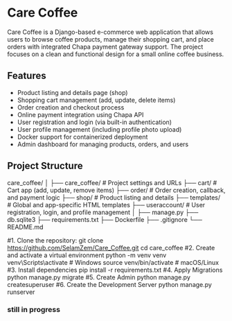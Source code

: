 # Care Coffee
Care Coffee is a Django-based e-commerce web application that allows users to browse coffee products, manage their shopping cart, and place orders with integrated Chapa payment gateway support. The project focuses on a clean and functional design for a small online coffee business.

## Features
- Product listing and details page (shop)
- Shopping cart management (add, update, delete items)
- Order creation and checkout process
- Online payment integration using Chapa API
- User registration and login (via built-in authentication)
- User profile management (including profile photo upload)
- Docker support for containerized deployment
- Admin dashboard for managing products, orders, and users

## Project Structure
care_coffee/
│
├── care_coffee/ # Project settings and URLs
├── cart/ # Cart app (add, update, remove items)
├── order/ # Order creation, callback, and payment logic
├── shop/ # Product listing and details
├── templates/ # Global and app-specific HTML templates
├── useraccount/ # User registration, login, and profile management
│
├── manage.py
├── db.sqlite3
├── requirements.txt
├── Dockerfile
├── .gitignore
└── README.md


#1. Clone the repository:
git clone https://github.com/SelamZem/Care_Coffee.git
cd care_coffee
#2. Create and activate a virtual environment
python -m venv venv
venv\Scripts\activate      # Windows
source venv/bin/activate   # macOS/Linux
#3. Install dependencies
pip install -r requirements.txt
#4. Apply Migrations
python manage.py migrate
#5. Create Admin
python manage.py createsuperuser
#6. Create the Development Server
python manage.py runserver




### still in progress
